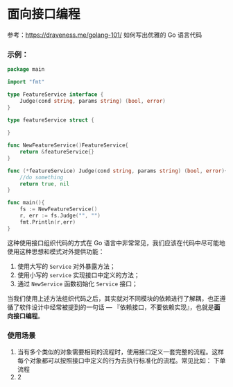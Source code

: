 # 面向接口编程

参考：https://draveness.me/golang-101/ 如何写出优雅的 Go 语言代码

### 示例：

```go
package main

import "fmt"

type FeatureService interface {
	Judge(cond string, params string) (bool, error)
}

type featureService struct {
	
}

func NewFeatureService()FeatureService{
	return &featureService{}
}

func (*featureService) Judge(cond string, params string) (bool, error){
	//do something
	return true, nil
}

func main(){
	fs := NewFeatureService()
	r, err := fs.Judge("", "")
	fmt.Println(r,err)
}
```

这种使用接口组织代码的方式在 Go 语言中非常常见，我们应该在代码中尽可能地使用这种思想和模式对外提供功能：

1. 使用大写的 `Service` 对外暴露方法；
2. 使用小写的 `service` 实现接口中定义的方法；
3. 通过 `NewService` 函数初始化 `Service` 接口；

当我们使用上述方法组织代码之后，其实就对不同模块的依赖进行了解耦，也正遵循了软件设计中经常被提到的一句话 — 『依赖接口，不要依赖实现』，也就是**面向接口编程**。

### 使用场景

1. 当有多个类似的对象需要相同的流程时，使用接口定义一套完整的流程。这样每个对象都可以按照接口中定义的行为去执行标准化的流程。常见比如： 下单流程
2. 2

